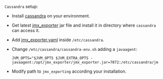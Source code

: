 `Cassandra` setup:

- Install [cassandra](https://cassandra.apache.org/_/index.html) on your environment.

- Get latest [jmx_exporter](https://repo1.maven.org/maven2/io/prometheus/jmx/jmx_prometheus_javaagent/) jar file and
  install it in directory where `cassandra` can access it.

- Add [jmx_exporter.yaml](jmx_exporter.yaml) inside `/etc/cassandra`.

- Change `/etc/cassandra/cassandra-env.sh` adding a `javaagent`:

  ```
  JVM_OPTS="$JVM_OPTS $JVM_EXTRA_OPTS -javaagent:/opt/jmx_exporter/jmx_exporter.jar=7072:/etc/cassandra/jmx_exporter.yaml
  ```

- Modify path to `jmx_exporting` according your installation.
